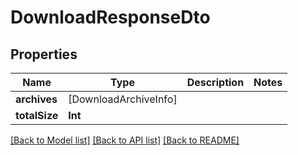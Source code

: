 # DownloadResponseDto

## Properties
Name | Type | Description | Notes
------------ | ------------- | ------------- | -------------
**archives** | [DownloadArchiveInfo] |  | 
**totalSize** | **Int** |  | 

[[Back to Model list]](../README.md#documentation-for-models) [[Back to API list]](../README.md#documentation-for-api-endpoints) [[Back to README]](../README.md)


